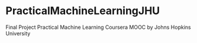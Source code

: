 PracticalMachineLearningJHU
===========================

Final Project Practical Machine Learning Coursera MOOC by Johns Hopkins University
